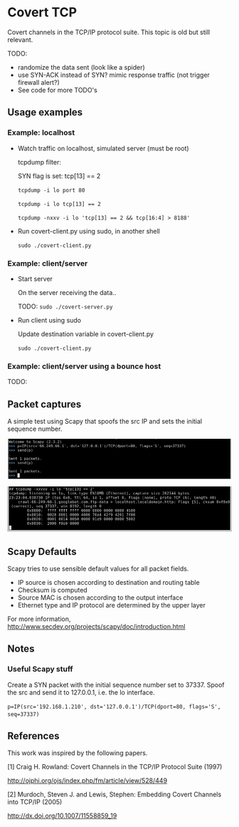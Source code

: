 # Covert TCP

Covert channels in the TCP/IP protocol suite. This topic is old but still relevant.

TODO:
- randomize the data sent (look like a spider)
- use SYN-ACK instead of SYN? mimic response traffic (not trigger firewall alert?)
- See code for more TODO's


## Usage examples


### Example: localhost ###

- Watch traffic on localhost, simulated server (must be root)

    tcpdump filter:
    
    SYN flag is set: tcp[13] == 2
    
    ```tcpdump -i lo port 80```
    
    ```tcpdump -i lo tcp[13] == 2```
    
    ```tcpdump -nxxv -i lo 'tcp[13] == 2 && tcp[16:4] > 8188'```
    

- Run covert-client.py using sudo, in another shell

    ```sudo ./covert-client.py```

### Example: client/server ###

- Start server

    On the server receiving the data..
    
    TODO: ```sudo ./covert-server.py```

- Run client using sudo

    Update destination variable in covert-client.py
    
    ```sudo ./covert-client.py```

### Example: client/server using a bounce host ###

TODO:
    

## Packet captures

A simple test using Scapy that spoofs the src IP and sets the initial sequence
number.

![localhost example](images/scapy-packet.png)

![localhost example](images/example-single.png)


## Scapy Defaults

Scapy tries to use sensible default values for all packet fields.

- IP source is chosen according to destination and routing table
- Checksum is computed
- Source MAC is chosen according to the output interface
- Ethernet type and IP protocol are determined by the upper layer


For more information, http://www.secdev.org/projects/scapy/doc/introduction.html

## Notes

### Useful Scapy stuff ###

Create a SYN packet with the initial sequence number set to 37337. Spoof the src
and send it to 127.0.0.1, i.e. the lo interface.

```p=IP(src='192.168.1.210', dst='127.0.0.1')/TCP(dport=80, flags='S', seq=37337)```



## References

This work was inspired by the following papers.

[1] Craig H. Rowland: Covert Channels in the TCP/IP Protocol Suite (1997)
 
  http://ojphi.org/ojs/index.php/fm/article/view/528/449

[2] Murdoch, Steven J. and Lewis, Stephen: Embedding Covert Channels into TCP/IP (2005)

  http://dx.doi.org/10.1007/11558859_19
  
